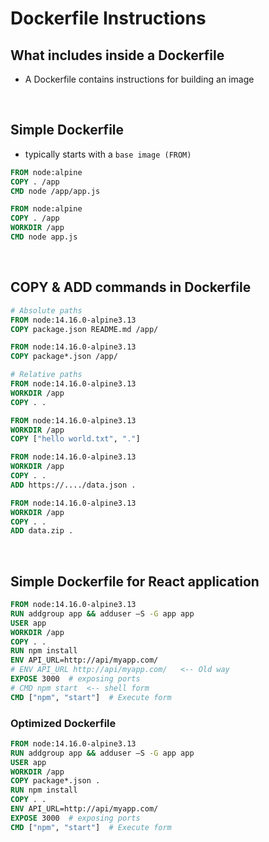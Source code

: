 # Dockerfile Instructions

## What includes inside a Dockerfile

- A Dockerfile contains instructions for building an image

<br />

## Simple Dockerfile

- typically starts with a `base image (FROM)`

```dockerfile
FROM node:alpine
COPY . /app
CMD node /app/app.js
```

```dockerfile
FROM node:alpine
COPY . /app
WORKDIR /app
CMD node app.js
```

<br />

## COPY & ADD commands in Dockerfile

```dockerfile
# Absolute paths
FROM node:14.16.0-alpine3.13
COPY package.json README.md /app/
```

```dockerfile
FROM node:14.16.0-alpine3.13
COPY package*.json /app/
```

```dockerfile
# Relative paths
FROM node:14.16.0-alpine3.13
WORKDIR /app
COPY . .
```

```dockerfile
FROM node:14.16.0-alpine3.13
WORKDIR /app
COPY ["hello world.txt", "."]
```

```dockerfile
FROM node:14.16.0-alpine3.13
WORKDIR /app
COPY . .
ADD https://..../data.json .
```

```dockerfile
FROM node:14.16.0-alpine3.13
WORKDIR /app
COPY . .
ADD data.zip .
```

<br />

## Simple Dockerfile for React application

```dockerfile
FROM node:14.16.0-alpine3.13
RUN addgroup app && adduser —S -G app app
USER app
WORKDIR /app
COPY . .
RUN npm install
ENV API_URL=http://api/myapp.com/
# ENV API_URL http://api/myapp.com/   <-- Old way
EXPOSE 3000  # exposing ports
# CMD npm start  <-- shell form
CMD ["npm", "start"]  # Execute form
```

### Optimized Dockerfile

```dockerfile
FROM node:14.16.0-alpine3.13
RUN addgroup app && adduser —S -G app app
USER app
WORKDIR /app
COPY package*.json .
RUN npm install
COPY . .
ENV API_URL=http://api/myapp.com/
EXPOSE 3000  # exposing ports
CMD ["npm", "start"]  # Execute form
```
